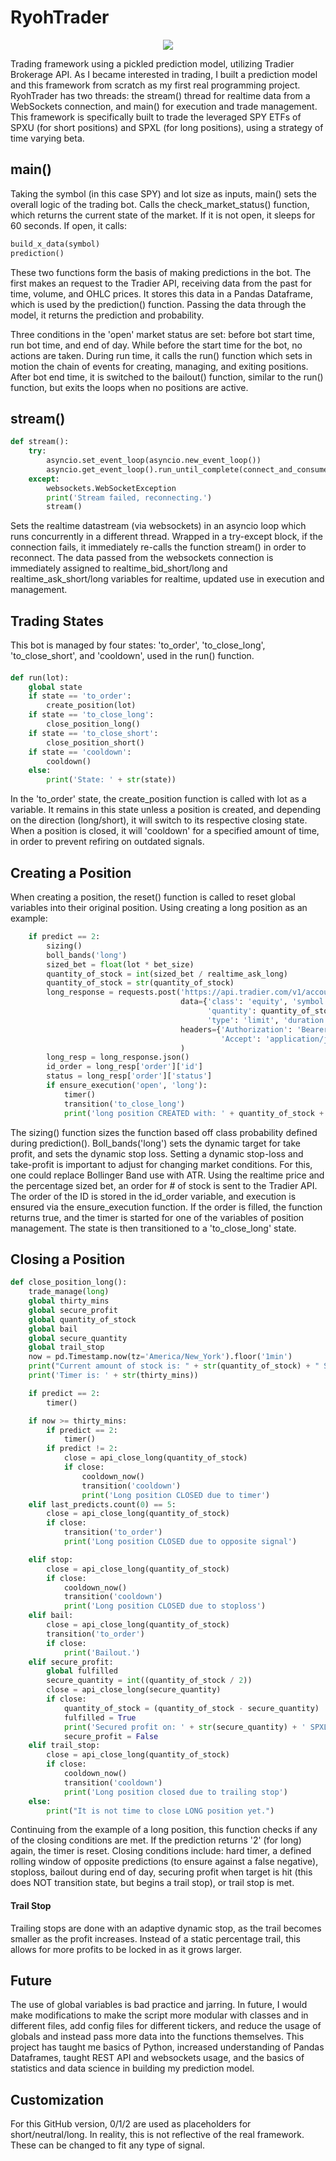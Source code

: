 # RyohTrader

<div align="center">
<img src=https://raw.githubusercontent.com/ryohno/RyohTradingFramework/master/ryoh.PNG>
</div>

Trading framework using a pickled prediction model, utilizing Tradier Brokerage API. As I became interested in trading, I built a prediction model and this framework from scratch as my first real programming project. RyohTrader has two threads: the stream() thread for realtime data from a WebSockets connection, and main() for execution and trade management. This framework is specifically built to trade the leveraged SPY ETFs of SPXU (for short positions) and SPXL (for long positions), using a strategy of time varying beta. 

## main()

Taking the symbol (in this case SPY) and lot size as inputs, main() sets the overall logic of the trading bot. Calls the check_market_status() function, which returns the current state of the market. If it is not open, it sleeps for 60 seconds. If open, it calls: 
```python
build_x_data(symbol)
prediction()
```
These two functions form the basis of making predictions in the bot. The first makes an request to the Tradier API, receiving data from the past for time, volume, and OHLC prices. It stores this data in a Pandas Dataframe, which is used by the prediction() function. Passing the data through the model, it returns the prediction and probability. 

Three conditions in the 'open' market status are set: before bot start time, run bot time, and end of day. While before the start time for the bot, no actions are taken. During run time, it calls the run() function which sets in motion the chain of events for creating, managing, and exiting positions. After bot end time, it is switched to the bailout() function, similar to the run() function, but exits the loops when no positions are active. 

## stream()

```python
def stream():
    try:
        asyncio.set_event_loop(asyncio.new_event_loop())
        asyncio.get_event_loop().run_until_complete(connect_and_consume())
    except:
        websockets.WebSocketException
        print('Stream failed, reconnecting.')
        stream()

```

Sets the realtime datastream (via websockets) in an asyncio loop which runs concurrently in a different thread. Wrapped in a try-except block, if the connection fails, it immediately re-calls the function stream() in order to reconnect. The data passed from the websockets connection is immediately assigned to realtime_bid_short/long and realtime_ask_short/long variables for realtime, updated use in execution and management. 


## Trading States

This bot is managed by four states: 'to_order', 'to_close_long', 'to_close_short', and 'cooldown', used in the run() function. 
####
```python
def run(lot):
    global state
    if state == 'to_order':
        create_position(lot)
    if state == 'to_close_long':
        close_position_long()
    if state == 'to_close_short':
        close_position_short()
    if state == 'cooldown':
        cooldown()
    else:
        print('State: ' + str(state))
```
In the 'to_order' state, the create_position function is called with lot as a variable. It remains in this state unless a position is created, and depending on the direction (long/short), it will switch to its respective closing state. When a position is closed, it will 'cooldown' for a specified amount of time, in order to prevent refiring on outdated signals. 

## Creating a Position
When creating a position, the reset() function is called to reset global variables into their original position. Using creating a long position as an example: 

```python
    if predict == 2:
        sizing()
        boll_bands('long')
        sized_bet = float(lot * bet_size)
        quantity_of_stock = int(sized_bet / realtime_ask_long)
        quantity_of_stock = str(quantity_of_stock)
        long_response = requests.post('https://api.tradier.com/v1/accounts/<acc number>/orders',
                                      data={'class': 'equity', 'symbol': long, 'side': 'buy',
                                            'quantity': quantity_of_stock,
                                            'type': 'limit', 'duration': 'day', 'price': realtime_long},
                                      headers={'Authorization': 'Bearer #apikey',
                                               'Accept': 'application/json'}
                                      )
        long_resp = long_response.json()
        id_order = long_resp['order']['id']
        status = long_resp['order']['status']
        if ensure_execution('open', 'long'):
            timer()
            transition('to_close_long')
            print('long position CREATED with: ' + quantity_of_stock + " SPXL")

```
The sizing() function sizes the function based off class probability defined during prediction(). Boll_bands('long') sets the dynamic target for take profit, and sets the dynamic stop loss. Setting a dynamic stop-loss and take-profit is important to adjust for changing market conditions. For this, one could replace Bollinger Band use with ATR. Using the realtime price and the percentage sized bet, an order for # of stock is sent to the Tradier API. The order of the ID is stored in the id_order variable, and execution is ensured via the ensure_execution function. If the order is filled, the function returns true, and the timer is started for one of the variables of position management. The state is then transitioned to a 'to_close_long' state.

## Closing a Position
```python
def close_position_long():
    trade_manage(long)
    global thirty_mins
    global secure_profit
    global quantity_of_stock
    global bail
    global secure_quantity
    global trail_stop
    now = pd.Timestamp.now(tz='America/New_York').floor('1min')
    print("Current amount of stock is: " + str(quantity_of_stock) + " SPXL")
    print('Timer is: ' + str(thirty_mins))

    if predict == 2:
        timer()

    if now >= thirty_mins:
        if predict == 2:
            timer()
        if predict != 2:
            close = api_close_long(quantity_of_stock)
            if close:
                cooldown_now()
                transition('cooldown')
                print('Long position CLOSED due to timer')
    elif last_predicts.count(0) == 5:
        close = api_close_long(quantity_of_stock)
        if close:
            transition('to_order')
            print('Long position CLOSED due to opposite signal')

    elif stop:
        close = api_close_long(quantity_of_stock)
        if close:
            cooldown_now()
            transition('cooldown')
            print('Long position CLOSED due to stoploss')
    elif bail:
        close = api_close_long(quantity_of_stock)
        transition('to_order')
        if close:
            print('Bailout.')
    elif secure_profit:
        global fulfilled
        secure_quantity = int((quantity_of_stock / 2))
        close = api_close_long(secure_quantity)
        if close:
            quantity_of_stock = (quantity_of_stock - secure_quantity)
            fulfilled = True
            print('Secured profit on: ' + str(secure_quantity) + ' SPXL')
            secure_profit = False
    elif trail_stop:
        close = api_close_long(quantity_of_stock)
        if close:
            cooldown_now()
            transition('cooldown')
            print('Long position closed due to trailing stop')
    else:
        print("It is not time to close LONG position yet.")
```
Continuing from the example of a long position, this function checks if any of the closing conditions are met. If the prediction returns '2' (for long) again, the timer is reset. Closing conditions include: hard timer, a defined rolling window of opposite predictions (to ensure against a false negative), stoploss, bailout during end of day, securing profit when target is hit (this does NOT transition state, but begins a trail stop), or trail stop is met. 

#### Trail Stop
Trailing stops are done with an adaptive dynamic stop, as the trail becomes smaller as the profit increases. Instead of a static percentage trail, this allows for more profits to be locked in as it grows larger.

## Future

The use of global variables is bad practice and jarring. In future, I would make modifications to make the script more modular with classes and in different files, add config files for different tickers, and reduce the usage of globals and instead pass more data into the functions themselves. This project has taught me basics of Python, increased understanding of Pandas Dataframes, taught REST API and websockets usage, and the basics of statistics and data science in building my prediction model. 

## Customization
For this GitHub version, 0/1/2 are used as placeholders for short/neutral/long. In reality, this is not reflective of the real framework. These can be changed to fit any type of signal. 


